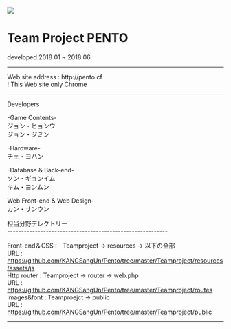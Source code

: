 <p ><img src="http://ec2-13-125-219-201.ap-northeast-2.compute.amazonaws.com/images/web/aaa222.png"></p>

<h1>
Team Project  PENTO
</h1>

developed 2018 01 ~ 2018 06 
<hr>
Web site address : http://pento.cf
<br>
! This Web site only Chrome
<hr>
Developers

-Game Contents- <br>
ジョン・ヒョンウ<br>
ジョン・ジミン
<br>

-Hardware-<br>
チェ・ヨハン
<br>

-Database & Back-end-<br>
ソン・ギョンイム<br>
キム・ヨンムン
<br>

Web Front-end & Web Design-<br>
カン・サンウン<br>

担当分野デレクトリー<br>
----------------------------------------------------------<br>

Front-end＆CSS :　Teamproject -> resources -> 以下の全部<br>
URL : https://github.com/KANGSangUn/Pento/tree/master/Teamproject/resources/assets/js
<br>
Http router : Teamproject -> router -> web.php<br>
URL : https://github.com/KANGSangUn/Pento/tree/master/Teamproject/routes
<br>
images&font : Teamproejct -> public<br>
URL : https://github.com/KANGSangUn/Pento/tree/master/Teamproject/public

----------------------------------------------------------
